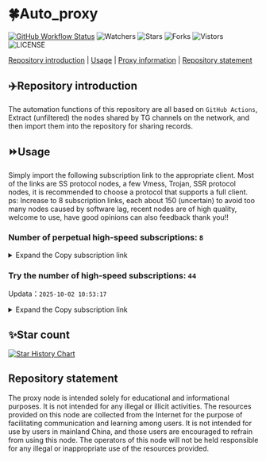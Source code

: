 # 🍀Auto_proxy
[![GitHub Workflow Status](https://img.shields.io/github/actions/workflow/status/PangTouY00/Auto_proxy/main.yml?branch=main)](https://github.com/PangTouY00/Auto_proxy/actions/workflows/main.yml?branch=main) 
![Watchers](https://img.shields.io/github/watchers/w1770946466/Auto_proxy) ![Stars](https://img.shields.io/github/stars/PangTouY00/Auto_proxy) ![Forks](https://img.shields.io/github/forks/w1770946466/Auto_proxy) ![Vistors](https://visitor-badge.laobi.icu/badge?page_id=PangTouY00.Auto_proxy) ![LICENSE](https://img.shields.io/badge/license-CC%20BY--SA%204.0-green.svg)

[Repository introduction](https://github.com/PangTouY00/Auto_proxy#Repositoryintroduction) | [Usage](https://github.com/PangTouY00/Auto_proxy#Usage) | [Proxy information](https://github.com/PangTouY00/Auto_proxy#Proxyinformation) | [Repository statement](https://github.com/PangTouY00/Auto_proxy#Repositorystatement)

## ✈️Repository introduction
The automation functions of this repository are all based on `GitHub Actions`,
Extract (unfiltered) the nodes shared by TG channels on the network, and then import them into the repository for sharing records.

## ⏩Usage
Simply import the following subscription link to the appropriate client. Most of the links are SS protocol nodes, a few Vmess, Trojan, SSR protocol nodes, it is recommended to choose a protocol that supports a full client.
ps: Increase to 8 subscription links, each about 150 (uncertain) to avoid too many nodes caused by software lag, recent nodes are of high quality, welcome to use, have good opinions can also feedback thank you!!

### Number of perpetual high-speed subscriptions: `8`

<details>
  <summary>Expand the Copy subscription link</summary>

  
- [Multiprotocol Base64 encoding](https://raw.githubusercontent.com/PangTouY00/Auto_proxy/main/Long_term_subscription1)
`https://raw.githubusercontent.com/PangTouY00/Auto_proxy/main/Long_term_subscription_num`
`Total number of merge nodes: 201`

- [Multiprotocol Base64 encoding](https://raw.githubusercontent.com/PangTouY00/Auto_proxy/main/Long_term_subscription1)
`https://raw.githubusercontent.com/PangTouY00/Auto_proxy/main/Long_term_subscription1`
`Total number of merge nodes: 26`

- [Multiprotocol Base64 encoding](https://raw.githubusercontent.com/PangTouY00/Auto_proxy/main/Long_term_subscription2)
`https://raw.githubusercontent.com/PangTouY00/Auto_proxy/main/Long_term_subscription2`
`Total number of merge nodes: 26`

- [Multiprotocol Base64 encoding](https://raw.githubusercontent.com/PangTouY00/Auto_proxy/main/Long_term_subscription3)
`https://raw.githubusercontent.com/PangTouY00/Auto_proxy/main/Long_term_subscription3`
`Total number of merge nodes: 26`

- [Multiprotocol Base64 encoding](https://raw.githubusercontent.com/PangTouY00/Auto_proxy/main/Long_term_subscription4)
`https://raw.githubusercontent.com/PangTouY00/Auto_proxy/main/Long_term_subscription4`
`Total number of merge nodes: 26`

- [Multiprotocol Base64 encoding](https://raw.githubusercontent.comPangTouY00/Auto_proxy/main/Long_term_subscription5)
`https://raw.githubusercontent.com/PangTouY00/Auto_proxy/main/Long_term_subscription5`
`Total number of merge nodes: 26`

- [Multiprotocol Base64 encoding](https://raw.githubusercontent.com/PangTouY00/Auto_proxy/main/Long_term_subscription6)
`https://raw.githubusercontent.com/PangTouY00/Auto_proxy/main/Long_term_subscription6`
`Total number of merge nodes: 26`

- [Multiprotocol Base64 encoding](https://raw.githubusercontent.com/PangTouY00/Auto_proxy/main/Long_term_subscription7)
`https://raw.githubusercontent.com/PangTouY00/Auto_proxy/main/Long_term_subscription7`
`Total number of merge nodes: 26`

- [Multiprotocol Base64 encoding](https://raw.githubusercontent.com/PangTouY00/Auto_proxy/main/Long_term_subscription8)
`https://raw.githubusercontent.com/PangTouY00/Auto_proxy/main/Long_term_subscription8`
`Total number of merge nodes: 19`

- [Clash subscription](https://raw.githubusercontent.com/PangTouY00/Auto_proxy/main/Long_term_subscription2.yaml)
`https://raw.githubusercontent.com/PangTouY00/Auto_proxy/main/Long_term_subscription1.yaml`


- [Clash subscription](https://raw.githubusercontent.com/PangTouY00/Auto_proxy/main/Long_term_subscription2.yaml)
`https://raw.githubusercontent.com/PangTouY00/Auto_proxy/main/Long_term_subscription2.yaml`


- [Clash subscription](https://raw.githubusercontent.com/PangTouY00/Auto_proxy/main/Long_term_subscription3.yaml)
`https://raw.githubusercontent.com/PangTouY00/Auto_proxy/main/Long_term_subscription3.yaml`
  
</details>

### Try the number of high-speed subscriptions: `44`
Updata：`2025-10-02 10:53:17`


<details>
  <summary>Expand the Copy subscription link</summary>  

















































































































































































































































































































































































































































































































































































































































































































































































































































































































































































































































































































































































































































































































































































































































































































































































































































































































































































































































































































































































































































































































































































































































































































































































































































































































































































































































































































































































































































































































































































































































































































































































































































































































































































































































































































































































































































































































































































































































































































































































































































































































































































































































































































































































































































































































































































































































































































































































































































































































































































































































































































































































































































































































































































































































































































































































































































































































































































































































































































































































































































































































































































































































































































































































































































































































































































































































































































































































































































































































































































































































































































































































































































































































































































































































































































































































































































































































































































































































































































































































































































































































































































































































































































































































































































































































































































































































































































































































































































































































































































































































































































































































































































































































































































































































































































































































































































































































































































































































































































































































































































































































































































































































































































































































































































































































































































































































































































































































































































































































































































































































































































































































































































































































































































































































































































































































































































































































































































































































































































































































































































































































































































































































































































































































































































































































































































































































































































































































































































































































































































































































































































































































































































































































































































































































































































































































































































































































































































































































































































































































































































































































































































































































































































































































































































































































































































































































































































































































































































































































































































































































































































































































































































































































































































































































































































































































































































































































































































































































































































































































































































































































































































































































































































































































































































































































































































































































































































































































































































































































































































































































































































































































































































































































































































































































































































































































































































































































































































































































































































































































































































































































































































































































































































































































































































































































































































































































































































































































































































































































































































































































































































































































































































































































































































































































































































































































































































































































































































































































































































































































































































































































































































































































































































































































































































































































































































































































































































































































































































































































































































































































































































































































































































































































































































































































































































































































































































































































































































































































































































































































































































































































































































































































































































































































































































































































































































































































































































































































































































































































































































































































































































































































































































































































































































































































































































































































































































































































































































































































































































































































































































































































































































































































































































































































































































































































































































































































































































































































































































































































































>Trial subscription：
`https://linlujs.cloud/api/v1/client/subscribe?token=55a24848dd1b5aea064fc701bff84edd`




>Trial subscription：
`http://107.173.31.17/api/v1/client/subscribe?token=f1fa67b7d95a26d10be1c5eaa666daed`




>Trial subscription：
`https://old-v2b.linkedton.com/api/v1/client/subscribe?token=7ad1dad7a51a374f2f503f027fff977f`




>Trial subscription：
`https://ldldo.top/api/v1/client/subscribe?token=af9d0b65e757e6cea6dc13456ed3caa9`




>Trial subscription：
`https://dl.vfkum.website/api/v1/client/subscribe?token=f29e9f33f0a59503a6306cd3896b5a68`




>Trial subscription：
`https://mugagw.leidwxzcw.xyz/api/v1/client/subscribe?token=067008e1b96882fffe402e3b4d3ac354`




>Trial subscription：
`https://yywhale.com/api/v1/client/subscribe?token=26d38fd458167fb0f605a30bbf1c8e13`




>Trial subscription：
`https://proxy.txsb.fun/api/v1/client/subscribe?token=9a9066033f1119cc94d8260f74c6e847`




>Trial subscription：
`https://nekocloud.xx.kg/api/v1/client/subscribe?token=81994f3a9b3817b601e7b317a34e3766`




>Trial subscription：
`https://ldld.whtjdasha.com/api/v1/client/subscribe?token=cede05265b4ef7b65ce18bd3d95ca912`




>Trial subscription：
`https://a.guojiajia.filegear-sg.me/api/v1/client/subscribe?token=bddffa4ac76397107e69e633516a3a12`




>Trial subscription：
`https://slianvpn.com/api/v1/client/subscribe?token=790495524b396cc701a1d257cd9b2bca`




>Trial subscription：
`https://multiserver.multiserveradelshoop.com/api/v1/client/subscribe?token=21e34a38b281fcfbb695b86da995b4ea`




>Trial subscription：
`https://www.camael.top/api/v1/client/subscribe?token=cb992c2e4b6ecf55e3b6baee08f50e0d`




>Trial subscription：
`https://v2s.ip-ddns.com/api/v1/client/subscribe?token=c806f19a868db5a2722c94f5a1495ff3`




>Trial subscription：
`https://gods1.dashicn.buzz/api/v1/client/subscribe?token=e22bb96265458d8b43d3f580a3ffa0ee`




>Trial subscription：
`https://sufujia.top/api/v1/client/subscribe?token=48d603eadec4bff6e51c74d100bd169f`




>Trial subscription：
`http://tinnyrick8888.com/api/v1/client/subscribe?token=05870b5a3a54318c337031dde329de5a`




>Trial subscription：
`https://xiaohuolongjc.top/api/v1/client/subscribe?token=f9e9cf5b5a249e26e6c636db239f7059`




>Trial subscription：
`https://www.eeevpn.com/api/v1/client/subscribe?token=0f835e65bf3b78fc1aad5f0c92cdfe3f`




>Trial subscription：
`https://fs.v2rayse.com/share/20251002/bfemrp0q3b.txt`




>Trial subscription：
`https://kingfisher.top/api/v1/client/subscribe?token=8e8025d11a8f5dc4a1bc84ed808028b2`




>Trial subscription：
`https://asdaw.leidwxzcw.xyz/api/v1/client/subscribe?token=68c8bc95603d3a0eaed5a0d722e36919`




>Trial subscription：
`https://go.yueyun.de/api/v1/client/subscribe?token=7edeb29f1b610e0821a1a5c1d64fc35e`




>Trial subscription：
`https://wdawd.ldldfwq.top/api/v1/client/subscribe?token=b2f05fdc12048894b236fb68c9b6386a`




>Trial subscription：
`https://gods3.dashicn.buzz/api/v1/client/subscribe?token=6a303fc759ef329a6531b6c605f70fd3`




>Trial subscription：
`https://gods2.dashicn.buzz/api/v1/client/subscribe?token=1566bddcdd0e31ef356d59ee8bbea38e`




>Trial subscription：
`https://b.guojiajia.filegear-sg.me/api/v1/client/subscribe?token=58b78be55a6d0721fe95bfc4b6f1b88a`




>Trial subscription：
`https://dashuai.us/api/v1/client/subscribe?token=98a79f542f51dc089b369f6e25c8ae76`




>Trial subscription：
`https://slianvpn.top/api/v1/client/subscribe?token=3bf96442447fd68c56a755af78695c69`




>Trial subscription：
`https://qingyun.zybs.eu.org/api/v1/client/subscribe?token=d0511b9b0666672ed30810c081d30481`




>Trial subscription：
`https://dabai.easygame.my/api/v1/client/subscribe?token=6e2d927a09b97b0b9cbc2c73e831c9b1`




>Trial subscription：
`https://nekocloud.qzz.io/api/v1/client/subscribe?token=247a422a32b15a616662841705d2a525`




>Trial subscription：
`https://edg.shuiyun.cc/api/v1/client/subscribe?token=5b5146de4a1e39808ea6e8158cb20f17`




>Trial subscription：
`https://www.louwangzhiyu.org/api/v1/client/subscribe?token=f2f06f2c2e06fa1c922533e76df8fc0a`




>Trial subscription：
`https://ld88.nxxbbf.com/api/v1/client/subscribe?token=a2a1a79aecbfcf6d32b78697eb024d71`




>Trial subscription：
`https://cn.newbee.cyou/api/v1/client/subscribe?token=de1f0a70f91587a2949333a5b4e569ff`




>Trial subscription：
`https://ylccloud.top/api/v1/client/subscribe?token=26e3f2956b1c134815d2ab3caebc6cf2`




>Trial subscription：
`https://skt.shuiyun.org/api/v1/client/subscribe?token=55650148aa39f867fe6417a8b618e2e5`




>Trial subscription：
`https://newbee.cyou/api/v1/client/subscribe?token=30f01f9c125c63c3426f135507404fda`




>Trial subscription：
`https://api.skrspc.org/api/v1/client/subscribe?token=7397801f70de8b8146e2c1bf7ffa003f`




>Trial subscription：
`https://xiaoby.com/api/v1/client/subscribe?token=576b2f53f779debe580cd23353a98ed6`




>Trial subscription：
`https://4444445.xyz/api/v1/client/subscribe?token=de5e5e11f7d82046d88900088efac5be`




>Trial subscription：
`https://cfvpn.com/api/v1/client/subscribe?token=7c098cb8821c195d69cce8281e04e775`



</details>

## ✨Star count
[![Star History Chart](https://api.star-history.com/svg?repos=PangTouY00/Auto_proxy&type=Date)](https://star-history.com/#w1770946466/Auto_proxy&Date)



## Repository statement
The proxy node is intended solely for educational and informational purposes. It is not intended for any illegal or illicit activities. The resources provided on this node are collected from the Internet for the purpose of facilitating communication and learning among users. It is not intended for use by users in mainland China, and those users are encouraged to refrain from using this node. The operators of this node will not be held responsible for any illegal or inappropriate use of the resources provided.

